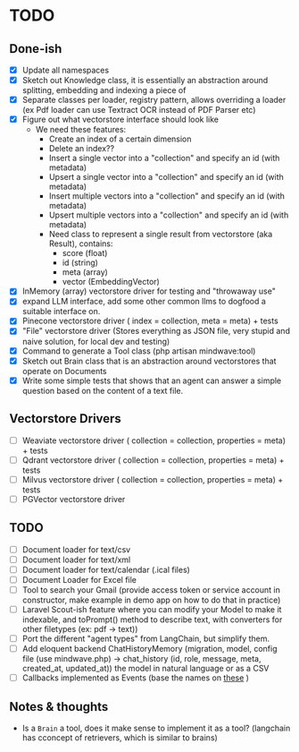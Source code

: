 # TODO

## Done-ish

- [x] Update all namespaces
- [x] Sketch out Knowledge class, it is essentially an abstraction around splitting, embedding and indexing a piece of
- [x] Separate classes per loader, registry pattern, allows overriding a loader (ex Pdf loader can use Textract OCR
  instead of PDF Parser etc)
- [x] Figure out what vectorstore interface should look like
    - We need these features:
        - Create an index of a certain dimension
        - Delete an index??
        - Insert a single vector into a "collection" and specify an id (with metadata)
        - Upsert a single vector into a "collection" and specify an id (with metadata)
        - Insert multiple vectors into a "collection" and specify an id (with metadata)
        - Upsert multiple vectors into a "collection" and specify an id (with metadata)
        - Need class to represent a single result from vectorstore (aka Result), contains:
            - score (float)
            - id (string)
            - meta (array)
            - vector (EmbeddingVector)
- [x] InMemory (array) vectorstore driver for testing and "throwaway use"
- [x] expand LLM interface, add some other common llms to dogfood a suitable interface on.
- [x] Pinecone vectorstore driver ( index = collection, meta = meta) + tests
- [x] "File" vectorstore driver (Stores everything as JSON file, very stupid and naive solution, for local dev and
  testing)
- [x] Command to generate a Tool class (php artisan mindwave:tool)
- [x] Sketch out Brain class that is an abstraction around vectorstores that operate on Documents
- [x] Write some simple tests that shows that an agent can answer a simple question based on the content of a text file.

## Vectorstore Drivers

- [ ] Weaviate vectorstore driver ( collection = collection, properties = meta) + tests
- [ ] Qdrant vectorstore driver ( collection = collection, properties = meta) + tests
- [ ] Milvus vectorstore driver ( collection = collection, properties = meta) + tests
- [ ] PGVector vectorstore driver

## TODO

- [ ] Document loader for text/csv
- [ ] Document loader for text/xml
- [ ] Document loader for text/calendar (.ical files)
- [ ] Document Loader for Excel file
- [ ] Tool to search your Gmail (provide access token or service account in constructor, make example in demo app on how
  to do that in practice)
- [ ] Laravel Scout-ish feature where you can modify your Model to make it indexable, and toPrompt() method to describe
  text, with converters for other filetypes (ex: pdf -> text))
- [ ] Port the different "agent types" from LangChain, but simplify them.
- [ ] Add eloquent backend ChatHistoryMemory (migration, model, config file (use mindwave.php) -> chat_history (id,
  role, message, meta, created_at, updated_at))
  the model in natural language or as a CSV
- [ ] Callbacks implemented as Events (base the names
  on [these](https://python.langchain.com/en/latest/modules/callbacks/getting_started.html) )

## Notes & thoughts

- Is a `Brain` a tool, does it make sense to implement it as a tool? (langchain has cconcept of retrievers, which is
  similar to brains)
